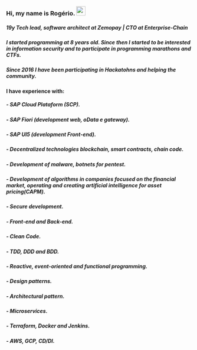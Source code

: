 ### Hi, my name is Rogério. <img src="https://media.giphy.com/media/hvRJCLFzcasrR4ia7z/giphy.gif" width="25px">
##### 19y Tech lead, software architect at Zemopay | CTO at Enterprise-Chain
##### I started programming at 8 years old. Since then I started to be interested in information security and to participate in programming marathons and CTFs.
##### Since 2016 I have been participating in Hackatohns and helping the community.
#### I have experience with:
##### - SAP Cloud Plataform (SCP).
##### - SAP Fiori (development web, oData e gateway).
##### - SAP UI5 (development Front-end).
##### - Decentralized technologies blockchain, smart contracts, chain code.
##### - Development of malware, botnets for pentest.
##### - Development of algorithms in companies focused on the financial market, operating and creating artificial intelligence for asset pricing(CAPM).
##### - Secure development.
##### - Front-end and Back-end.
##### - Clean Code.
##### - TDD, DDD and BDD.
##### - Reactive, event-oriented and functional programming.
##### - Design patterns.
##### - Architectural pattern.
##### - Microservices.
##### - Terraform, Docker and Jenkins.
##### - AWS, GCP, CD/DI.
